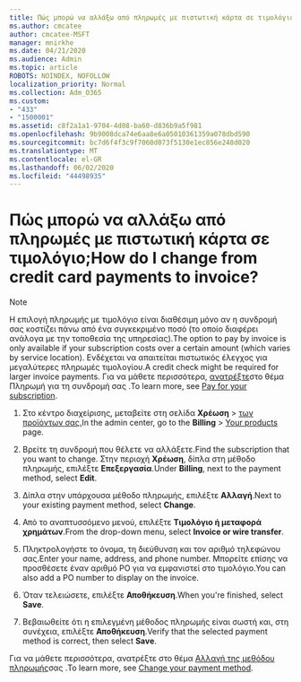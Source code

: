 ```yaml
---
title: Πώς μπορώ να αλλάξω από πληρωμές με πιστωτική κάρτα σε τιμολόγιο;
ms.author: cmcatee
author: cmcatee-MSFT
manager: mnirkhe
ms.date: 04/21/2020
ms.audience: Admin
ms.topic: article
ROBOTS: NOINDEX, NOFOLLOW
localization_priority: Normal
ms.collection: Adm_O365
ms.custom:
- "433"
- "1500001"
ms.assetid: c8f2a1a1-9704-4d08-ba60-d836b9a5f981
ms.openlocfilehash: 9b9008dca74e6aa8e6a05010361359a078dbd590
ms.sourcegitcommit: bc7d6f4f3c9f7060d073f5130e1ec856e248d020
ms.translationtype: MT
ms.contentlocale: el-GR
ms.lasthandoff: 06/02/2020
ms.locfileid: "44498935"
---
```

# <a name="how-do-i-change-from-credit-card-payments-to-invoice"></a><span data-ttu-id="0ec6d-102">Πώς μπορώ να αλλάξω από πληρωμές με πιστωτική κάρτα σε τιμολόγιο;</span><span class="sxs-lookup"><span data-stu-id="0ec6d-102">How do I change from credit card payments to invoice?</span></span>

> [!NOTE]
> <span data-ttu-id="0ec6d-103">Η επιλογή πληρωμής με τιμολόγιο είναι διαθέσιμη μόνο αν η συνδρομή σας κοστίζει πάνω από ένα συγκεκριμένο ποσό (το οποίο διαφέρει ανάλογα με την τοποθεσία της υπηρεσίας).</span><span class="sxs-lookup"><span data-stu-id="0ec6d-103">The option to pay by invoice is only available if your subscription costs over a certain amount (which varies by service location).</span></span> <span data-ttu-id="0ec6d-104">Ενδέχεται να απαιτείται πιστωτικός έλεγχος για μεγαλύτερες πληρωμές τιμολογίου.</span><span class="sxs-lookup"><span data-stu-id="0ec6d-104">A credit check might be required for larger invoice payments.</span></span> <span data-ttu-id="0ec6d-105">Για να μάθετε περισσότερα, [ανατρέξτε](https://docs.microsoft.com/microsoft-365/commerce/billing-and-payments/pay-for-your-subscription)στο θέμα Πληρωμή για τη συνδρομή σας .</span><span class="sxs-lookup"><span data-stu-id="0ec6d-105">To learn more, see [Pay for your subscription](https://docs.microsoft.com/microsoft-365/commerce/billing-and-payments/pay-for-your-subscription).</span></span>

1. <span data-ttu-id="0ec6d-106">Στο κέντρο διαχείρισης, μεταβείτε στη σελίδα **Χρέωση**  >  [των προϊόντων σας.](https://go.microsoft.com/fwlink/p/?linkid=842054)</span><span class="sxs-lookup"><span data-stu-id="0ec6d-106">In the admin center, go to the **Billing** > [Your products](https://go.microsoft.com/fwlink/p/?linkid=842054) page.</span></span>

2. <span data-ttu-id="0ec6d-107">Βρείτε τη συνδρομή που θέλετε να αλλάξετε.</span><span class="sxs-lookup"><span data-stu-id="0ec6d-107">Find the subscription that you want to change.</span></span> <span data-ttu-id="0ec6d-108">Στην περιοχή **Χρέωση**, δίπλα στη μέθοδο πληρωμής, επιλέξτε **Επεξεργασία**.</span><span class="sxs-lookup"><span data-stu-id="0ec6d-108">Under **Billing**, next to the payment method, select **Edit**.</span></span>

3. <span data-ttu-id="0ec6d-109">Δίπλα στην υπάρχουσα μέθοδο πληρωμής, επιλέξτε **Αλλαγή**.</span><span class="sxs-lookup"><span data-stu-id="0ec6d-109">Next to your existing payment method, select **Change**.</span></span>

4. <span data-ttu-id="0ec6d-110">Από το αναπτυσσόμενο μενού, επιλέξτε **Τιμολόγιο ή μεταφορά χρημάτων**.</span><span class="sxs-lookup"><span data-stu-id="0ec6d-110">From the drop-down menu, select **Invoice or wire transfer**.</span></span>

5. <span data-ttu-id="0ec6d-111">Πληκτρολογήστε το όνομα, τη διεύθυνση και τον αριθμό τηλεφώνου σας.</span><span class="sxs-lookup"><span data-stu-id="0ec6d-111">Enter your name, address, and phone number.</span></span> <span data-ttu-id="0ec6d-112">Μπορείτε επίσης να προσθέσετε έναν αριθμό PO για να εμφανιστεί στο τιμολόγιο.</span><span class="sxs-lookup"><span data-stu-id="0ec6d-112">You can also add a PO number to display on the invoice.</span></span>

6. <span data-ttu-id="0ec6d-113">Όταν τελειώσετε, επιλέξτε **Αποθήκευση**.</span><span class="sxs-lookup"><span data-stu-id="0ec6d-113">When you're finished, select **Save**.</span></span>

7. <span data-ttu-id="0ec6d-114">Βεβαιωθείτε ότι η επιλεγμένη μέθοδος πληρωμής είναι σωστή και, στη συνέχεια, επιλέξτε **Αποθήκευση**.</span><span class="sxs-lookup"><span data-stu-id="0ec6d-114">Verify that the selected payment method is correct, then select **Save**.</span></span>

<span data-ttu-id="0ec6d-115">Για να μάθετε περισσότερα, ανατρέξτε στο θέμα [Αλλαγή της μεθόδου πληρωμής](https://docs.microsoft.com/microsoft-365/commerce/billing-and-payments/change-payment-method)σας .</span><span class="sxs-lookup"><span data-stu-id="0ec6d-115">To learn more, see [Change your payment method](https://docs.microsoft.com/microsoft-365/commerce/billing-and-payments/change-payment-method).</span></span>